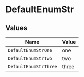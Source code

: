 # DefaultEnumStr


## Values

| Name                  | Value                 |
| --------------------- | --------------------- |
| `DefaultEnumStrOne`   | one                   |
| `DefaultEnumStrTwo`   | two                   |
| `DefaultEnumStrThree` | three                 |